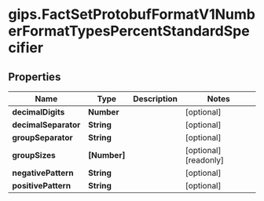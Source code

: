 # gips.FactSetProtobufFormatV1NumberFormatTypesPercentStandardSpecifier

## Properties

Name | Type | Description | Notes
------------ | ------------- | ------------- | -------------
**decimalDigits** | **Number** |  | [optional] 
**decimalSeparator** | **String** |  | [optional] 
**groupSeparator** | **String** |  | [optional] 
**groupSizes** | **[Number]** |  | [optional] [readonly] 
**negativePattern** | **String** |  | [optional] 
**positivePattern** | **String** |  | [optional] 


